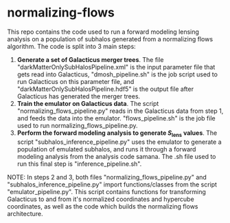 # normalizing-flows
This repo contains the code used to run a forward modeling lensing analysis on a population of subhalos generated from a normalizing flows algorithm. The code is split into 3 main steps:

1. **Generate a set of Galacticus merger trees**. The file "darkMatterOnlySubHalosPipeline.xml" is the input parameter file that gets read into Galacticus, "dmosh_pipeline.sh" is the job script used to run Galacticus on this parameter file, and "darkMatterOnlySubHalosPipeline.hdf5" is the output file after Galacticus has generated the merger trees. 
2. **Train the emulator on Galacticus data**. The script "normalizing_flows_pipeline.py" reads in the Galacticus data from step 1, and feeds the data into the emulator. "flows_pipeline.sh" is the job file used to run normalizing_flows_pipeline.py.
3. **Perform the forward modeling analysis to generate $S_\text{lens}$ values**. The script "subhalos_inference_pipeline.py" uses the emulator to generate a population of emulated subhalos, and runs it through a forward modeling analysis from the analysis code samana. The .sh file used to run this final step is "inference_pipeline.sh".

NOTE: In steps 2 and 3, both files "normalizing_flows_pipeline.py" and "subhalos_inference_pipeline.py" import functions/classes from the script "emulator_pipeline.py". This script contains functions for transforming Galacticus to and from it's normalized coordinates and hypercube coordinates, as well as the code which builds the normalizing flows architecture.
